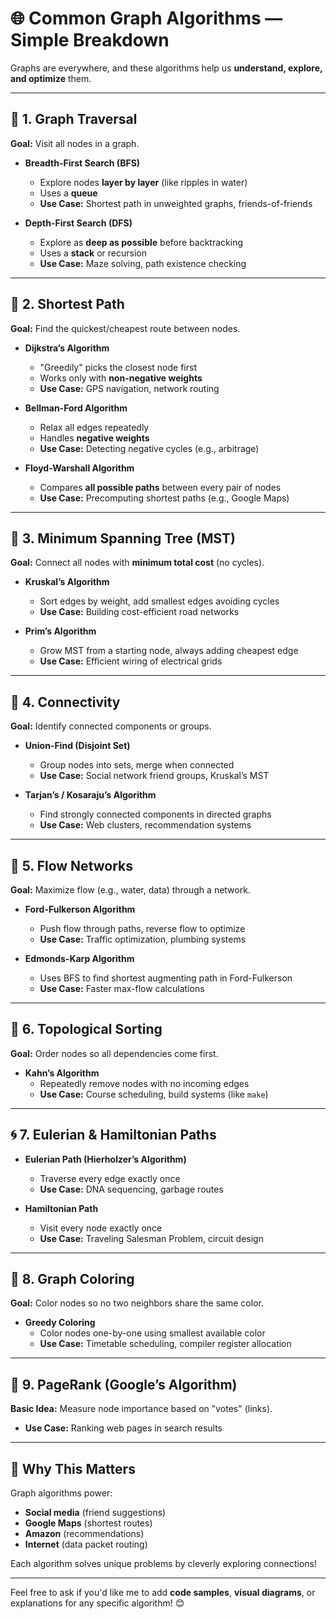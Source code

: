 # 🌐 Common Graph Algorithms — Simple Breakdown

Graphs are everywhere, and these algorithms help us **understand, explore, and optimize** them.

---

## 🌟 1. Graph Traversal  
**Goal:** Visit all nodes in a graph.

- **Breadth-First Search (BFS)**  
  - Explore nodes **layer by layer** (like ripples in water)  
  - Uses a **queue**  
  - **Use Case:** Shortest path in unweighted graphs, friends-of-friends

- **Depth-First Search (DFS)**  
  - Explore as **deep as possible** before backtracking  
  - Uses a **stack** or recursion  
  - **Use Case:** Maze solving, path existence checking

---

## 🚀 2. Shortest Path  
**Goal:** Find the quickest/cheapest route between nodes.

- **Dijkstra’s Algorithm**  
  - "Greedily" picks the closest node first  
  - Works only with **non-negative weights**  
  - **Use Case:** GPS navigation, network routing

- **Bellman-Ford Algorithm**  
  - Relax all edges repeatedly  
  - Handles **negative weights**  
  - **Use Case:** Detecting negative cycles (e.g., arbitrage)

- **Floyd-Warshall Algorithm**  
  - Compares **all possible paths** between every pair of nodes  
  - **Use Case:** Precomputing shortest paths (e.g., Google Maps)

---

## 🌳 3. Minimum Spanning Tree (MST)  
**Goal:** Connect all nodes with **minimum total cost** (no cycles).

- **Kruskal’s Algorithm**  
  - Sort edges by weight, add smallest edges avoiding cycles  
  - **Use Case:** Building cost-efficient road networks

- **Prim’s Algorithm**  
  - Grow MST from a starting node, always adding cheapest edge  
  - **Use Case:** Efficient wiring of electrical grids

---

## 🔗 4. Connectivity  
**Goal:** Identify connected components or groups.

- **Union-Find (Disjoint Set)**  
  - Group nodes into sets, merge when connected  
  - **Use Case:** Social network friend groups, Kruskal’s MST

- **Tarjan’s / Kosaraju’s Algorithm**  
  - Find strongly connected components in directed graphs  
  - **Use Case:** Web clusters, recommendation systems

---

## 🌊 5. Flow Networks  
**Goal:** Maximize flow (e.g., water, data) through a network.

- **Ford-Fulkerson Algorithm**  
  - Push flow through paths, reverse flow to optimize  
  - **Use Case:** Traffic optimization, plumbing systems

- **Edmonds-Karp Algorithm**  
  - Uses BFS to find shortest augmenting path in Ford-Fulkerson  
  - **Use Case:** Faster max-flow calculations

---

## 📂 6. Topological Sorting  
**Goal:** Order nodes so all dependencies come first.

- **Kahn’s Algorithm**  
  - Repeatedly remove nodes with no incoming edges  
  - **Use Case:** Course scheduling, build systems (like `make`)

---

## 🌀 7. Eulerian & Hamiltonian Paths

- **Eulerian Path (Hierholzer’s Algorithm)**  
  - Traverse every edge exactly once  
  - **Use Case:** DNA sequencing, garbage routes

- **Hamiltonian Path**  
  - Visit every node exactly once  
  - **Use Case:** Traveling Salesman Problem, circuit design

---

## 🎨 8. Graph Coloring  
**Goal:** Color nodes so no two neighbors share the same color.

- **Greedy Coloring**  
  - Color nodes one-by-one using smallest available color  
  - **Use Case:** Timetable scheduling, compiler register allocation

---

## 🤖 9. PageRank (Google’s Algorithm)  
**Basic Idea:** Measure node importance based on "votes" (links).

- **Use Case:** Ranking web pages in search results

---

## 🧩 Why This Matters

Graph algorithms power:

- **Social media** (friend suggestions)  
- **Google Maps** (shortest routes)  
- **Amazon** (recommendations)  
- **Internet** (data packet routing)

Each algorithm solves unique problems by cleverly exploring connections!

---

Feel free to ask if you'd like me to add **code samples**, **visual diagrams**, or explanations for any specific algorithm! 😊
